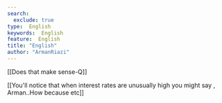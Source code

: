 ```yaml
---
search:
  exclude: true
type:  English
keywords:  English
feature:  English
title: "English"
author: "ArmanRiazi"
---
```


[[Does that make sense-Q]]

 [[You'll notice that when interest rates are unusually high you might say , Arman..How because etc]]

 